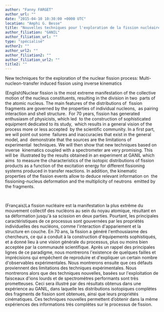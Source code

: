 ```yaml
---
author: "Fanny FARGET"
author_url: ""
date: "2015-04-10 10:30:00 +0000 UTC"
location: "Amphi G. Besse"
title: "Nouvelles techniques pour l'exploration de la fission nucléaire :  cinématique inverse et fission induite par collisions d'ions lourds"
author_filiation: "GANIL"
author_filiation_url: ""
type: "spécialisé"
author2: ""
author_url2: ""
author_filiation2: ""
author_filiation_url2: ""
title2: ""
---
```

New techniques for the exploration of the nuclear fission process: Multi-nucleon-transfer induced fission using inverse kinematics

(English)Nuclear fission is the most extreme manifestation of the collective  motion of the nucleus constituents, resulting in the division in two  parts of the atomic nucleus. The main features of the distributions of  fission fragments are governed by the properties of individual nucleons,  as pairing interaction and shell structure.  For 70 years, fission has generated enthusiasm of physicists, which led  to the construction of sophisticated equipment dedicated to its study,  which results in a general vision of the process more or less accepted  by the scientific community. In a first part, we will point out some  failures and inaccuracies that exist in the general model, and  demonstrate that the sources are the limitations of experimental  techniques. We will then show that new techniques based on inverse  kinematics coupled with a spectrometer are very promising. This will be  illustrated by the results obtained in an experiment at GANIL which aims  to measure the characteristics of the isotopic distributions of fission  products as a function of the excitation energy for different fissioning  systems produced in transfer reactions. In addition, the kinematic  properties of the fission events allow to deduce relevant information on  the fissioning-nucleus deformation and the multiplicity of neutrons  emitted by the fragments.

 

(Français)La fission nucléaire est la manifestation la plus extrême du mouvement collectif des nucléons au sein du noyau atomique, résultant en sa déformation jusqu'à sa scission en deux parties. Pourtant, les principales caractéristiques de ce processus sont gouvernées par les propriétés individuelles des nucléons, comme l'interaction d'appariement et la structure en couche.  En 70 ans, la fission a généré l'enthousiasme des chercheurs, ce qui a conduit à la construction d'équipements sophistiqués, et a donné lieu à une vision générale du processus, plus ou moins bien acceptée par la communauté scientifique. Après un rappel des principales lignes de ce paradigme, nous montrerons l'existence de quelques failles et imprécisions qui empêchent de reproduire et d'expliquer un certain nombre d'observables expérimentales. Nous montrerons ensuite que ces défauts proviennent des limitations des techniques expérimentales. Nous montrerons alors que des techniques nouvelles, basées sur l'exploitation de faisceaux d'ions lourds et de spectromètres performants sont très prometteuses. Ceci sera illustré par des résultats obtenus dans une expérience au GANIL, dans laquelle les distributions isotopiques complètes des fragments de fission sont obtenues, ainsi que leurs propriétés cinématiques. Ces techniques nouvelles permettent d’obtenir dans la même expériences des informations très complètes sur le processus de fission.
